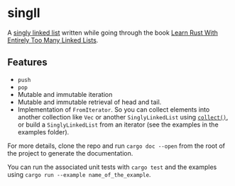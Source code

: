 # singll
A [singly linked list](https://en.wikipedia.org/wiki/Linked_list#Singly_linked_list) written while going through the book [Learn Rust With Entirely Too Many Linked Lists](https://rust-unofficial.github.io/too-many-lists/).

## Features
 - `push`
 - `pop`
 - Mutable and immutable iteration
 - Mutable and immutable retrieval of head and tail.
 - Implementation of `FromIterator`. So you can collect elements into another collection like `Vec` or another `SinglyLinkedList` using [`collect()`](https://doc.rust-lang.org/std/iter/trait.Iterator.html#method.collect), or build a `SinglyLinkedList` from an iterator (see the examples in the examples folder).
 
For more details, clone the repo and run `cargo doc --open` from the root of the project to generate the documentation.

You can run the associated unit tests with `cargo test` and the examples using `cargo run --example name_of_the_example`.